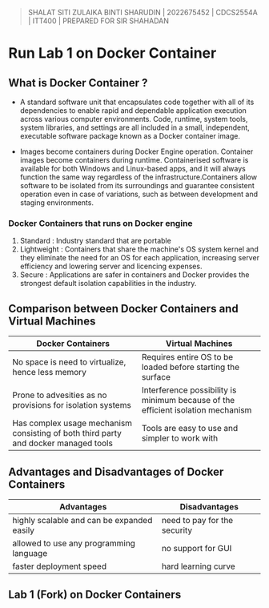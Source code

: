 > SHALAT SITI ZULAIKA BINTI SHARUDIN | 2022675452 | CDCS2554A | ITT400 | PREPARED FOR SIR SHAHADAN 

# Run Lab 1 on Docker Container



## What is Docker Container ? 

  - A standard software unit that encapsulates code together with all of its dependencies to enable rapid and dependable application execution 
  across various computer environments. Code, runtime, system tools, system libraries, and settings are all included in a small, independent, 
  executable software package known as a Docker container image.

  - Images become containers during Docker Engine operation. Container images become containers during runtime. Containerised software is 
  available for both Windows and Linux-based apps, and it will always function the same way regardless of the infrastructure.Containers allow software to be isolated
  from its surroundings and guarantee consistent operation even in case of variations, such as between development and staging environments.


### Docker Containers that runs on Docker engine

  1. Standard : Industry standard that are portable
  2. Lightweight : Containers that share the machine's OS system kernel and they eliminate the need for an OS for each application, increasing server efficiency and lowering server and licencing expenses.
  3. Secure : Applications are safer in containers and Docker provides the strongest default isolation capabilities in the industry.


## Comparison between Docker Containers and Virtual Machines

   | Docker Containers | Virtual Machines |
   | --- | --- |
   | No space is need to virtualize, hence less memory | Requires entire OS to be loaded before starting the surface | 
   | Prone to advesities as no provisions for isolation systems | Interference possibility is minimum because of the efficient isolation mechanism |
   | Has complex usage mechanism consisting of both third party and docker managed tools | Tools are easy to use and simpler to work with |


## Advantages and Disadvantages of Docker Containers

  | Advantages | Disadvantages |
  | --- | --- |
  | highly scalable and can be expanded easily | need to pay for the security |
  | allowed to use any programming language | no support for GUI |
  | faster deployment speed | hard learning curve |


## Lab 1 (Fork) on Docker Containers
  

   
